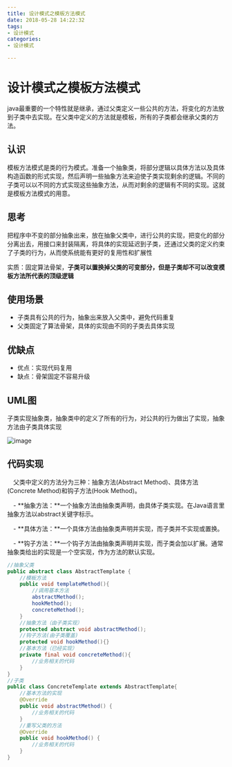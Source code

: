 ```yaml
---
title: 设计模式之模板方法模式
date: 2018-05-28 14:22:32
tags:
- 设计模式
categories:
- 设计模式

---
```


#  设计模式之模板方法模式

java最重要的一个特性就是继承，通过父类定义一些公共的方法，将变化的方法放到子类中去实现。在父类中定义的方法就是模板，所有的子类都会继承父类的方法。

<!--more-->

## 认识

模板方法模式是类的行为模式。准备一个抽象类，将部分逻辑以具体方法以及具体构造函数的形式实现，然后声明一些抽象方法来迫使子类实现剩余的逻辑。不同的子类可以以不同的方式实现这些抽象方法，从而对剩余的逻辑有不同的实现。这就是模板方法模式的用意。

## 思考

把程序中不变的部分抽象出来，放在抽象父类中，进行公共的实现，把变化的部分分离出去，用接口来封装隔离，将具体的实现延迟到子类，还通过父类的定义约束了子类的行为，从而使系统能有更好的复用性和扩展性

实质：固定算法骨架，**子类可以置换掉父类的可变部分，但是子类却不可以改变模板方法所代表的顶级逻辑** 

## 使用场景

- 子类具有公共的行为，抽象出来放入父类中，避免代码重复
- 父类固定了算法骨架，具体的实现由不同的子类去具体实现

## 优缺点

- 优点：实现代码复用
- 缺点：骨架固定不容易升级

## UML图

子类实现抽象类，抽象类中的定义了所有的行为，对公共的行为做出了实现，抽象方法由子类具体实现

![image](http://omdq6di7v.bkt.clouddn.com/17-3-27/7235962-file_1490591014868_2df2.jpg)

## 代码实现

　父类中定义的方法分为三种：抽象方法(Abstract Method)、具体方法(Concrete Method)和钩子方法(Hook Method)。

　-  **抽象方法：**一个抽象方法由抽象类声明，由具体子类实现。在Java语言里抽象方法以abstract关键字标示。

　-  **具体方法：**一个具体方法由抽象类声明并实现，而子类并不实现或置换。

　-  **钩子方法：**一个钩子方法由抽象类声明并实现，而子类会加以扩展。通常抽象类给出的实现是一个空实现，作为方法的默认实现。

```java
//抽象父类
public abstract class AbstractTemplate {
    //模板方法
    public void templateMethod(){
        //调用基本方法
        abstractMethod();
        hookMethod();
        concreteMethod();
    }
    //抽象方法（由子类实现）
    protected abstract void abstractMethod();
    //钩子方法(由子类覆盖)
    protected void hookMethod(){}
    //基本方法（已经实现）
    private final void concreteMethod(){
        //业务相关的代码
    }
}
//子类
public class ConcreteTemplate extends AbstractTemplate{
    //基本方法的实现
    @Override
    public void abstractMethod() {
        //业务相关的代码
    }
    //重写父类的方法
    @Override
    public void hookMethod() {
        //业务相关的代码
    }
}
```